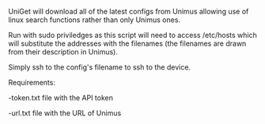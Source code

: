 UniGet will download all of the latest configs from Unimus allowing use of linux search functions rather than only Unimus ones.

Run with sudo priviledges as this script will need to access /etc/hosts which will substitute the addresses with the filenames (the filenames are drawn from their description in Unimus).

Simply ssh to the config's filename to ssh to the device.

Requirements:

-token.txt file with the API token

-url.txt file with the URL of Unimus
